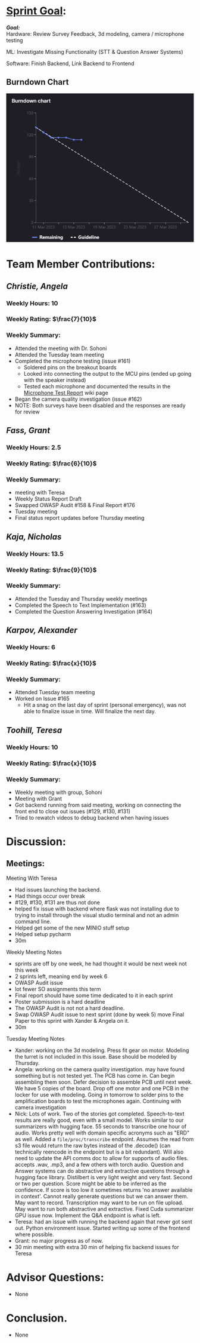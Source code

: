 # [Sprint Goal](https://gitlab.com/msoe.edu/sdl/y23-senior-design/24-transcription-study-assistant/-/milestones/7#tab-issues): 
***Goal:***   
Hardware: Review Survey Feedback, 3d modeling, camera / microphone testing

ML: Investigate Missing Functionality (STT & Question Answer Systems)

Software: Finish Backend, Link Backend to Frontend


## Burndown Chart

![image](uploads/c6ac6ac63011dcac428966d03fbe655a/image.png)

# Team Member Contributions:
## *Christie, Angela*
### Weekly Hours: 10
### Weekly Rating: $`\frac{7}{10}`$
### Weekly Summary: 
- Attended the meeting with Dr. Sohoni
- Attended the Tuesday team meeting
- Completed the microphone testing (issue #161)
  - Soldered pins on the breakout boards
  - Looked into connecting the output to the MCU pins (ended up going with the speaker instead)
  - Tested each microphone and documented the results in the [Microphone Test Report](https://gitlab.com/msoe.edu/sdl/y23-senior-design/24-transcription-study-assistant/-/wikis/%5BHardware%5D-Microphone-Test-Report) wiki page
- Began the camera quality investigation (issue #162)
- NOTE: Both surveys have been disabled and the responses are ready for review


## *Fass, Grant*
### Weekly Hours: 2.5
### Weekly Rating: $`\frac{6}{10}`$ 
### Weekly Summary:
- meeting with Teresa
- Weekly Status Report Draft
- Swapped OWASP Audit #158 & Final Report #176 
- Tuesday meeting
- Final status report updates before Thursday meeting

## *Kaja, Nicholas*
### Weekly Hours: 13.5
### Weekly Rating: $`\frac{9}{10}`$
### Weekly Summary: 
- Attended the Tuesday and Thursday weekly meetings
- Completed the Speech to Text Implementation (#163)
- Completed the Question Answering Investigation (#164)

## *Karpov, Alexander*
### Weekly Hours: 6
### Weekly Rating: $`\frac{x}{10}`$
### Weekly Summary:
- Attended Tuesday team meeting
- Worked on Issue #165 
  - Hit a snag on the last day of sprint (personal emergency), was not able to finalize issue in time. Will finalize the next day.

## *Toohill, Teresa*
### Weekly Hours: 10
### Weekly Rating: $`\frac{x}{10}`$
### Weekly Summary:
- Weekly meeting with group, Sohoni
- Meeting with Grant
- Got backend running from said meeting, working on connecting the front end to close out issues (#129, #130, #131)
- Tried to rewatch videos to debug backend when having issues

# Discussion:
## Meetings:
Meeting With Teresa
- Had issues launching the backend.
- Had things occur over break
- #129, #130, #131 are thus not done
- helped fix issue with backend where flask was not installing due to trying to install through the visual studio terminal and not an admin command line.
- Helped get some of the new MINIO stuff setup
- Helped setup pycharm
- 30m

Weekly Meeting Notes
- sprints are off by one week, he had thought it would be next week not this week
- 2 sprints left, meaning end by week 6
- OWASP Audit issue
- lot fewer SO assignments this term
- Final report should have some time dedicated to it in each sprint
- Poster submission is a hard deadline
- The OWASP Audit is not not a hard deadline.
- Swap OWASP Audit issue to next sprint (done by week 5) move Final Paper to this sprint with Xander & Angela on it.
- 30m

Tuesday Meeting Notes
- Xander: working on the 3d modeling. Press fit gear on motor. Modeling the turret is not included in this issue. Base should be modeled by Thursday.
- Angela: working on the camera quality investigation. may have found something but is not tested yet. The PCB has come in. Can begin assembling them soon. Defer decision to assemble PCB until next week. We have 5 copies of the board. Drop off one motor and one PCB in the locker for use with modeling. Going in tomorrow to solder pins to the amplification boards to test the microphones again. Continuing with camera investigation
- Nick: Lots of work. Two of the stories got completed. Speech-to-text results are really good, even with a small model. Works similar to our summarizers with hugging face. 55 seconds to transcribe one hour of audio. Works pretty well with domain specific acronyms such as "ERD" as well. Added a `file/proc/transcribe` endpoint. Assumes the read from s3 file would return the raw bytes instead of the .decode() (can technically reencode in the endpoint but is a bit redundant). Will also need to update the API comms doc to allow for supports of audio files. accepts .wav, .mp3, and a few others with torch audio. Question and Answer systems can do abstractive and extractive questions through a hugging face library. Distilbert is very light weight and very fast. Second or two per question. Score might be able to be inferred as the confidence. If score is too low it sometimes returns 'no answer available in context'. Cannot really generate questions but we can answer them. May want to record. Transcription may want to be run on file upload. May want to run both abstractive and extractive. Fixed Cuda summarizer GPU issue now. Implement the Q&A endpoint is what is left.
- Teresa: had an issue with running the backend again that never got sent out. Python environment issue. Started writing up some of the frontend where possible.
- Grant: no major progress as of now.
- 30 min meeting with extra 30 min of helping fix backend issues for Teresa


# Advisor Questions:
- None

# Conclusion.
- None